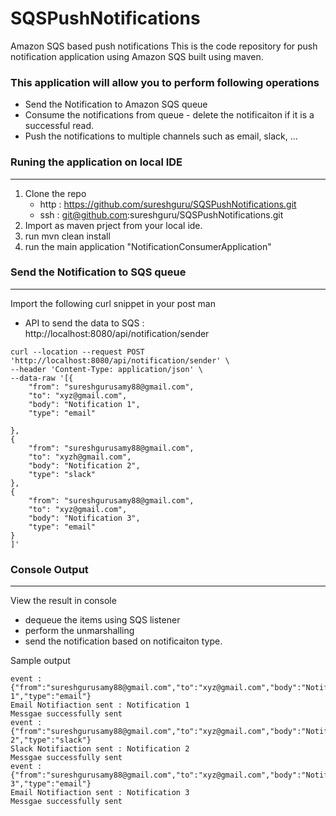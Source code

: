 # SQSPushNotifications
Amazon SQS based push notifications
This is the code repository for push notification application using Amazon SQS built using maven. 

### This application will allow you to perform following operations
* Send the Notification to Amazon SQS queue
* Consume the notifications from queue - delete the notificaiton if it is a successful read.
* Push the notifications to multiple channels such as email, slack, ... 

### Runing the application on local IDE
---
1. Clone the repo
	* http : https://github.com/sureshguru/SQSPushNotifications.git
	* ssh : git@github.com:sureshguru/SQSPushNotifications.git
2. Import as maven prject from your local ide.
3. run mvn clean install
4. run the main application "NotificationConsumerApplication"
	
	
### Send the Notification to SQS queue
---
Import the following curl snippet in your post man
* API to send the data to SQS : http://localhost:8080/api/notification/sender
```
curl --location --request POST 'http://localhost:8080/api/notification/sender' \
--header 'Content-Type: application/json' \
--data-raw '[{
    "from": "sureshgurusamy88@gmail.com",
    "to": "xyz@gmail.com",
    "body": "Notification 1",
    "type": "email"
    
},
{
    "from": "sureshgurusamy88@gmail.com",
    "to": "xyzh@gmail.com",
    "body": "Notification 2",
    "type": "slack"
},
{
    "from": "sureshgurusamy88@gmail.com",
    "to": "xyz@gmail.com",
    "body": "Notification 3",
    "type": "email"
}
]'
```
### Console Output
---
View the result in console
* dequeue the items using SQS listener
* perform the unmarshalling
* send the notification based on notificaiton type.

Sample output
```
event :{"from":"sureshgurusamy88@gmail.com","to":"xyz@gmail.com","body":"Notification 1","type":"email"}
Email Notifiaction sent : Notification 1
Messgae successfully sent
event :{"from":"sureshgurusamy88@gmail.com","to":"xyz@gmail.com","body":"Notification 2","type":"slack"}
Slack Notifiaction sent : Notification 2
Messgae successfully sent
event :{"from":"sureshgurusamy88@gmail.com","to":"xyz@gmail.com","body":"Notification 3","type":"email"}
Email Notifiaction sent : Notification 3
Messgae successfully sent
```
	
	
		
